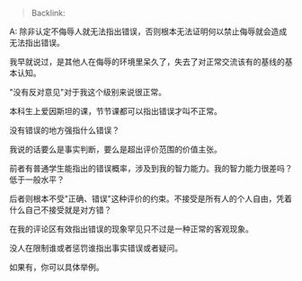 > Backlink: 

A: 除非认定不侮辱人就无法指出错误，否则根本无法证明何以禁止侮辱就会造成无法指出错误。

我早就说过，是其他人在侮辱的环境里呆久了，失去了对正常交流该有的基线的基本认知。

"没有反对意见"对于我这个级别来说很正常。

本科生上爱因斯坦的课，节节课都可以指出错误才叫不正常。

没有错误的地方强指什么错误？

我说的话要么是事实判断，要么是超出评价范围的价值主张。

前者有普通学生能指出的错误概率，涉及到我的智力能力。我的智力能力很差吗？低于一般水平？

后者则根本不受"正确、错误"这种评价的约束。不接受是所有人的个人自由，凭着什么自己不接受就是对方错？

在我的评论区有效指出错误的现象罕见只不过是一种正常的客观现象。

没人在限制谁或者惩罚谁指出事实错误或者疑问。

如果有，你可以具体举例。
